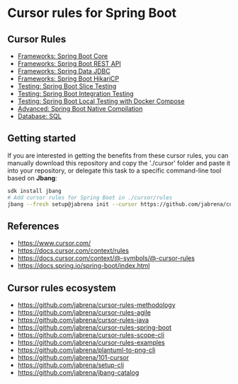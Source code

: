 # Cursor rules for Spring Boot

## Cursor Rules

- [Frameworks: Spring Boot Core](.cursor/rules/301-frameworks-spring-boot-core.mdc)
- [Frameworks: Spring Boot REST API](.cursor/rules/302-frameworks-spring-boot-rest.mdc)
- [Frameworks: Spring Data JDBC](.cursor/rules/303-frameworks-spring-data-jdbc.mdc)
- [Frameworks: Spring Boot HikariCP](.cursor/rules/304-frameworks-spring-boot-hikari.mdc)
- [Testing: Spring Boot Slice Testing](.cursor/rules/311-frameworks-spring-boot-slice-testing.mdc)
- [Testing: Spring Boot Integration Testing](.cursor/rules/312-frameworks-spring-boot-integration-testing.mdc)
- [Testing: Spring Boot Local Testing with Docker Compose](.cursor/rules/313-frameworks-spring-boot-local-testing.mdc)
- [Advanced: Spring Boot Native Compilation](.cursor/rules/321-frameworks-spring-boot-native-compilation.mdc)
- [Database: SQL](.cursor/rules/500-sql.mdc)


## Getting started

If you are interested in getting the benefits from these cursor rules, you can manually download this repository and copy the './cursor' folder and paste it into your repository, or delegate this task to a specific command-line tool based on **Jbang**:

```bash
sdk install jbang
# Add cursor rules for Spring Boot in ./cursor/rules
jbang --fresh setup@jabrena init --cursor https://github.com/jabrena/cursor-rules-spring-boot
```

## References

- https://www.cursor.com/
- https://docs.cursor.com/context/rules
- https://docs.cursor.com/context/@-symbols/@-cursor-rules
- https://docs.spring.io/spring-boot/index.html

## Cursor rules ecosystem

- https://github.com/jabrena/cursor-rules-methodology
- https://github.com/jabrena/cursor-rules-agile
- https://github.com/jabrena/cursor-rules-java
- https://github.com/jabrena/cursor-rules-spring-boot
- https://github.com/jabrena/cursor-rules-scope-cli
- https://github.com/jabrena/cursor-rules-examples
- https://github.com/jabrena/plantuml-to-png-cli
- https://github.com/jabrena/101-cursor
- https://github.com/jabrena/setup-cli
- https://github.com/jabrena/jbang-catalog